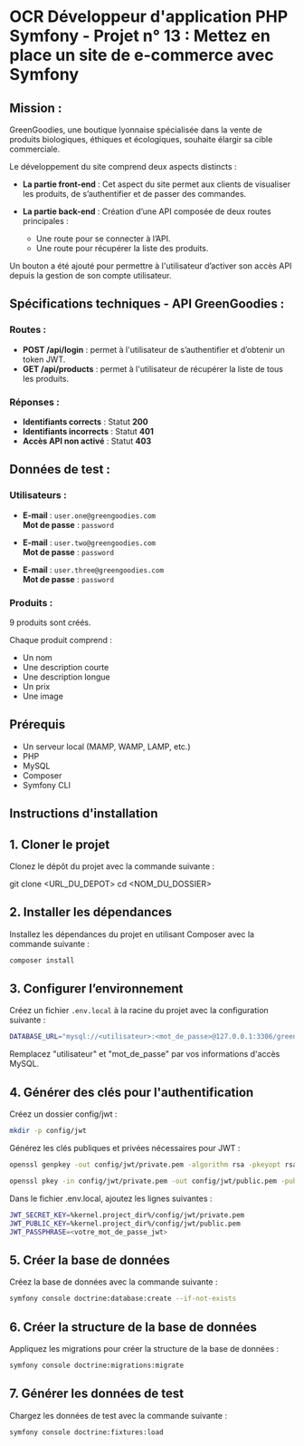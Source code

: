 # OCR Développeur d'application PHP Symfony - Projet n° 13 : Mettez en place un site de e-commerce avec Symfony

## Mission :

GreenGoodies, une boutique lyonnaise spécialisée dans la vente de produits biologiques, éthiques et écologiques, souhaite élargir sa cible commerciale.<br>

Le développement du site comprend deux aspects distincts :<br>

- **La partie front-end** : Cet aspect du site permet aux clients de visualiser les produits, de s’authentifier et de passer des commandes.

- **La partie back-end** : Création d’une API composée de deux routes principales :
  - Une route pour se connecter à l’API.
  - Une route pour récupérer la liste des produits.

Un bouton a été ajouté pour permettre à l'utilisateur d’activer son accès API depuis la gestion de son compte utilisateur.

## Spécifications techniques - API GreenGoodies :

### Routes :

- **POST /api/login** : permet à l'utilisateur de s’authentifier et d’obtenir un token JWT.
- **GET /api/products** : permet à l'utilisateur de récupérer la liste de tous les produits.

### Réponses :

- **Identifiants corrects** : Statut **200**
- **Identifiants incorrects** : Statut **401**
- **Accès API non activé** : Statut **403**

## Données de test :

### Utilisateurs :

- **E-mail** : `user.one@greengoodies.com`  
  **Mot de passe** : `password`

- **E-mail** : `user.two@greengoodies.com`  
  **Mot de passe** : `password`

- **E-mail** : `user.three@greengoodies.com`  
  **Mot de passe** : `password`

### Produits :

9 produits sont créés.

Chaque produit comprend :

- Un nom
- Une description courte
- Une description longue
- Un prix
- Une image

## Prérequis

- Un serveur local (MAMP, WAMP, LAMP, etc.)
- PHP
- MySQL
- Composer
- Symfony CLI

## Instructions d'installation

## 1. Cloner le projet

Clonez le dépôt du projet avec la commande suivante :

git clone <URL_DU_DEPOT>
cd <NOM_DU_DOSSIER>

## 2. Installer les dépendances

Installez les dépendances du projet en utilisant Composer avec la commande suivante :

```bash
composer install
```

## 3. Configurer l’environnement

Créez un fichier `.env.local` à la racine du projet avec la configuration suivante :

```bash
DATABASE_URL="mysql://<utilisateur>:<mot_de_passe>@127.0.0.1:3306/greengoodies?charset=utf8"
```

Remplacez "utilisateur" et "mot_de_passe" par vos informations d'accès MySQL.

## 4. Générer des clés pour l'authentification

Créez un dossier config/jwt :

```bash
mkdir -p config/jwt
```

Générez les clés publiques et privées nécessaires pour JWT :

```bash
openssl genpkey -out config/jwt/private.pem -algorithm rsa -pkeyopt rsa_keygen_bits:4096
```

```bash
openssl pkey -in config/jwt/private.pem -out config/jwt/public.pem -pubout
```

Dans le fichier .env.local, ajoutez les lignes suivantes :

```bash
JWT_SECRET_KEY=%kernel.project_dir%/config/jwt/private.pem
JWT_PUBLIC_KEY=%kernel.project_dir%/config/jwt/public.pem
JWT_PASSPHRASE=<votre_mot_de_passe_jwt>
```

## 5. Créer la base de données

Créez la base de données avec la commande suivante :

```bash
symfony console doctrine:database:create --if-not-exists
```

## 6. Créer la structure de la base de données

Appliquez les migrations pour créer la structure de la base de données :

```bash
symfony console doctrine:migrations:migrate
```

## 7. Générer les données de test

Chargez les données de test avec la commande suivante :

```bash
symfony console doctrine:fixtures:load
```
